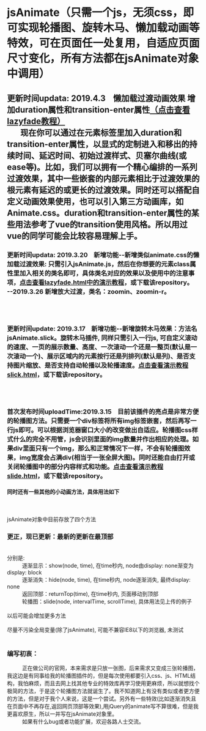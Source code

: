 # jsAnimate（只需一个js，无须css，即可实现轮播图、旋转木马、懒加载动画等特效，可在页面任一处复用，自适应页面尺寸变化，所有方法都在jsAnimate对象中调用）
<h2>更新时间updata: 2019.4.3&nbsp;&nbsp;&nbsp;&nbsp;懒加载过渡动画效果 增加duration属性和transition-enter属性<a href="https://hiwayne.github.io/jsAnimate/lazyfade.html">（点击查看lazyfade教程）</a><br />&nbsp;&nbsp;&nbsp;&nbsp;&nbsp;&nbsp;&nbsp;现在你可以通过在元素标签里加入duration和transition-enter属性，以显式的定制进入和移出的持续时间、延迟时间、初始过渡样式、贝塞尔曲线(或ease等)。比如，我们可以拥有一个精心编排的一系列过渡效果，其中一些嵌套的内部元素相比于过渡效果的根元素有延迟的或更长的过渡效果。同时还可以搭配自定义动画效果使用，也可以引入第三方动画库，如Animate.css。duration和transition-enter属性的某些用法参考了vue的transition使用风格。所以用过vue的同学可能会比较容易理解上手。</h2>
<h3>更新时间updata: 2019.3.20&nbsp;&nbsp;&nbsp;&nbsp;新增功能--新增类似animate.css的懒加载过渡效果: 只需引入jsAnimate.js，然后在你想要的元素class属性里加入相关的类名即可，具体类名对应的效果以及使用中的注意事项，<a href="https://hiwayne.github.io/jsAnimate/lazyfade.html">点击查看lazyfade.html中的演示教程</a>，或下载该repository。<br />
  --2019.3.26 新增放大过渡，类名：zoomin、zoomin-r。</h3><br /><br />
<h3>更新时间update: 2019.3.17&nbsp;&nbsp;&nbsp;&nbsp;新增功能--新增旋转木马效果：方法名jsAnimate.slick。旋转木马插件, 同样只需引入一行js, 可自定义滚动的速度、一页的展示数量、高度、一次滚动一个还是一整页(默认是一次滚动一个)、展示区域内的元素按行还是列排列(默认是列)、是否支持图片缩放、是否支持自动轮播以及轮播速度。<a href="https://hiwayne.github.io/jsAnimate/slick.html">点击查看演示教程slick.html</a>，或下载该repository。</h3><br /><br />
<h3>首次发布时间uploadTime:2019.3.15&nbsp;&nbsp;&nbsp;&nbsp;目前该插件的亮点是非常方便的轮播图方法。只需要一个div标签将所有img标签嵌套，然后再写一行js即可。可以根据浏览器窗口大小的改变做出自适应。轮播图css样式什么的完全不用管，js会识别里面的img数量并作出相应的处理。如果div里面只有一个img，那么和正常情况下一样，不会有轮播图效果，img宽度会占满div(相当于一张全屏大图)。同时还能自由打开或关闭轮播图中的部分内容样式和功能。<a href="https://hiwayne.github.io/jsAnimate/slide.html">点击查看演示教程slide.html</a>，或下载该repository。</h3>
<h4>同时还有一些其他的小动画方法，具体用法如下</h4><br /><br />
jsAnimate对象中目前存放了四个方法<h3>更正，现已更新：最新的更新在最顶部</h3><br />
分别是: <br />
&nbsp;&nbsp;&nbsp;&nbsp;&nbsp;&nbsp;&nbsp;&nbsp;&nbsp;&nbsp;逐渐显示：show(node<object>, time<number>), 在time秒内, node由display: none渐变为display: block<br />
&nbsp;&nbsp;&nbsp;&nbsp;&nbsp;&nbsp;&nbsp;&nbsp;&nbsp;&nbsp;逐渐消失：hide(node<object>, time<number>), 在time秒内, node逐渐消失, 最终display: none<br />
&nbsp;&nbsp;&nbsp;&nbsp;&nbsp;&nbsp;&nbsp;&nbsp;&nbsp;&nbsp;返回顶部：returnTop(time<number>), 在time秒内, 页面移动到顶部<br />
&nbsp;&nbsp;&nbsp;&nbsp;&nbsp;&nbsp;&nbsp;&nbsp;&nbsp;&nbsp;轮播图：slide(node<object>, intervalTime<number>, scrollTime<number>), 具体用法见上传的例子<br /><br />
以后可能会增加更多方法<br /><br />
尽量不污染全局变量(除了jsAnimate), 可能不兼容IE8以下的浏览器, 未测试<br /><br />
<h3>编写初衷：</h3>
&nbsp;&nbsp;&nbsp;&nbsp;&nbsp;&nbsp;&nbsp;&nbsp;&nbsp;&nbsp;正在做公司的官网，本来需求是只放一张图，后来需求又变成三张轮播图，我这边是有同事给我的轮播图插件的，但是每次使用都要引入css、js、HTML结构，我怕麻烦，而且去网上找其他专业的特效库再学习使用更麻烦，所以就想找个极简的方法，于是这个轮播图方法就诞生了。我不知道网上有没有类似或者更方便的方法，但是对于我个人来说，这是一个尝试。另外有一些特效(比如逐渐消失且在页面中不再存在,返回网页顶部等效果),用jQuery的animate写不算很难，但是我更喜欢原生，所以一并写在jsAnimate对象里。<br />
&nbsp;&nbsp;&nbsp;&nbsp;&nbsp;&nbsp;&nbsp;&nbsp;&nbsp;&nbsp;如果有什么bug或者功能扩展，欢迎各路人士交流。
